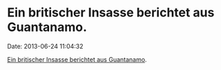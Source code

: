 Ein britischer Insasse berichtet aus Guantanamo.
================================================

Date: 2013-06-24 11:04:32

[Ein britischer Insasse berichtet aus
Guantanamo](http://www.guardian.co.uk/world/2013/jun/22/us-efforts-guantanamo-hunger-strike).
